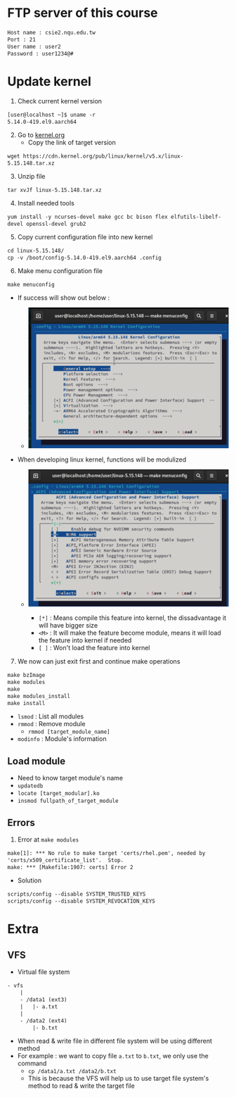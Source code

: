 # **FTP server of this course**
```
Host name : csie2.nqu.edu.tw
Port : 21
User name : user2
Password : user1234@#
```

# **Update kernel**
1. Check current kernel version
```
[user@localhost ~]$ uname -r
5.14.0-419.el9.aarch64
```
2. Go to [kernel.org](https://www.kernel.org)
    - Copy the link of target version
```
wget https://cdn.kernel.org/pub/linux/kernel/v5.x/linux-5.15.148.tar.xz
```
3. Unzip file
```
tar xvJf linux-5.15.148.tar.xz
```
4. Install needed tools
```
yum install -y ncurses-devel make gcc bc bison flex elfutils-libelf-devel openssl-devel grub2
```
5. Copy current configuration file into new kernel
```
cd linux-5.15.148/
cp -v /boot/config-5.14.0-419.el9.aarch64 .config
```
6. Make menu configuration file
```
make menuconfig
```
- If success will show out below :
    - ![makemenudone](./Img/makemenudone.png)

- When developing linux kernel, functions will be modulized
    - ![makemenu](./Img/makemenu.png)

        - `[*]` : Means compile this feature into kernel, the dissadvantage it will have bigger size
        - `<M>` : It will make the feature become module, means it will load the feature into kernel if needed
        - `[ ]` : Won't load the feature into kernel
7. We now can just exit first and continue make operations

```
make bzImage
make modules
make
make modules_install
make install
```

- `lsmod` : List all modules
- `rmmod` : Remove module
    - `rmmod [target_module_name]`
- `modinfo` : Module's information
## **Load module** 
- Need to know target module's name
- `updatedb`
- `locate [target_modular].ko`
- `insmod fullpath_of_target_module`
## **Errors**
1. Error at `make modules`
```
make[1]: *** No rule to make target 'certs/rhel.pem', needed by 'certs/x509_certificate_list'.  Stop.
make: *** [Makefile:1907: certs] Error 2
```
- Solution
```
scripts/config --disable SYSTEM_TRUSTED_KEYS
scripts/config --disable SYSTEM_REVOCATION_KEYS
```
# **Extra**
## **VFS**
- Virtual file system
```
- vfs
    |
    - /data1 (ext3)
    |   |- a.txt
    |
    - /data2 (ext4)
        |- b.txt
```
- When read & write file in different file system will be using different method
- For example : we want to copy file `a.txt` to `b.txt`, we only use the command
    - `cp /data1/a.txt /data2/b.txt`
    - This is because the VFS will help us to use target file system's method to read & write the target file